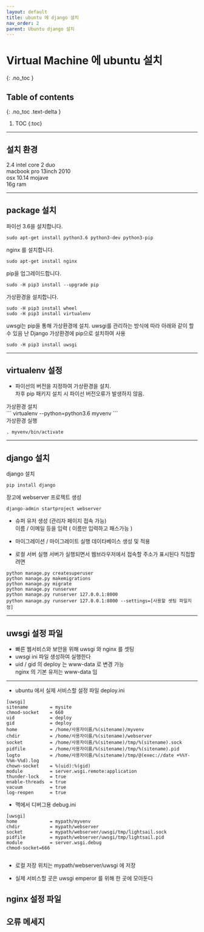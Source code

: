 ```yaml
---
layout: default
title: ubuntu 에 django 설치
nav_order: 2
parent: Ubuntu django 설치
---
```


# Virtual Machine 에 ubuntu 설치
{: .no_toc }

## Table of contents
{: .no_toc .text-delta }

1. TOC
{:toc}

---
 
## 설치 환경
2.4 intel core 2 duo  
macbook pro 13inch 2010   
osx 10.14 mojave   
16g ram  

---

## package 설치

<div class="code-example" markdown="1">
파이선 3.6을 설치합니다.
</div>

```
sudo apt-get install python3.6 python3-dev python3-pip  
```

<div class="code-example" markdown="1">
nginx 를 설치합니다.   
</div>

```
sudo apt-get install nginx  
```

<div class="code-example" markdown="1">
pip을 업그레이드합니다.  
</div>

```
sudo -H pip3 install --upgrade pip  
```


<div class="code-example" markdown="1">
가상환경을 설치합니다.  
</div>

```
sudo -H pip3 install wheel    
sudo -H pip3 install virtualenv   

```



<div class="code-example" markdown="1">
uwsgi는 pip을 통해 가상환경에 설치.  
uwsgi를 관리하는 방식에 따라 아래와 같이 할 수 있음  
난 Django 가상환경에 pip으로 설치하여 사용  

</div>

```
sudo -H pip3 install uwsgi  
```

---

## virtualenv 설정

- 파이선의 버전을 지정하여 가상환경을 설치.  
차후 pip 패키지 설치 시 파이선 버전오류가 발생하지 않음.    

<div class="code-example" markdown="1">
가상환경 설치    
</div>
```
virtualenv --python=python3.6 myvenv  
```

<div class="code-example" markdown="1">
가상환경 실행  
</div>

```
. myvenv/bin/activate  
```

---

## django 설치

<div class="code-example" markdown="1">
django 설치
</div>

```
pip install django  
```

<div class="code-example" markdown="1">
장고에 webserver 프로젝트 생성
</div>

```
django-admin startproject webserver    
```

<div class="code-example" markdown="1">

- 슈퍼 유저 생성 (관리자 페이지 접속 가능)  
이름 / 이메일 등을 입력 ( 이름만 입력하고 패스가능 )

- 마이그레이션 / 마이그레이트 실행
데이타베이스 생성 및 적용

- 로컬 서버 실행
서버가 실행되면서 웹브라우저에서 접속할 주소가 표시된다
직접할려면
</div>

```
python manage.py createsuperuser
python manage.py makemigrations
python manage.py migrate
python manage.py runserver
python manage.py runserver 127.0.0.1:8000
python manage.py runserver 127.0.0.1:8000 --settings=[사용할 셋팅 파일지정]
```
---
 
## uwsgi 설정 파일


<div class="code-example" markdown="1">

- 빠른 웹서비스와 보안을 위해 uwsgi 와 nginx 를 셋팅  
- uwsgi ini 파일 생성하여 실행한다  
- uid / gid 의 deploy 는 www-data 로 변경 가능  
nginx 의 기본 유저는 www-data 임

</div>

---

<div class="code-example" markdown="1">

- ubuntu 에서 실제 서비스할 설정 파일 deploy.ini

</div>

```
[uwsgi]
sitename        = mysite 
chmod-socket    = 660 
uid             = deploy 
gid             = deploy
home            = /home/사용자이름/%(sitename)/myvenv
chdir           = /home/사용자이름/%(sitename)/webserver
socket          = /home/사용자이름/%(sitename)/tmp/%(sitename).sock
pidfile         = /home/사용자이름/%(sitename)/tmp/%(sitename).pid
logto           = /home/사용자이름/%(sitename)/tmp/@(exec://date +%%Y-%%m-%%d).log
chown-socket    = %(uid):%(gid)
module          = server.wsgi.remote:application
thunder-lock    = true
enable-threads  = true
vacuum          = true
log-reopen      = true

```
<div class="code-example" markdown="1">

- 맥에서 디버그용 debug.ini

</div>

```
[uwsgi]
home            = mypath/myvenv
chdir           = mypath/webserver
socket          = mypath/webserver/uwsgi/tmp/lightsail.sock
pidfile         = mypath/webserver/uwsgi/tmp/lightsail.pid
module          = server.wsgi.debug
chmod-socket=666


```

<div class="code-example" markdown="1">

- 로컬 저장 위치는 mypath/webserver/uwsgi 에 저장

- 실제 서비스할 곳은 uwsgi emperor 를 위해 한 곳에 모아둔다

</div>


## nginx 설정 파일

## 오류 메세지
